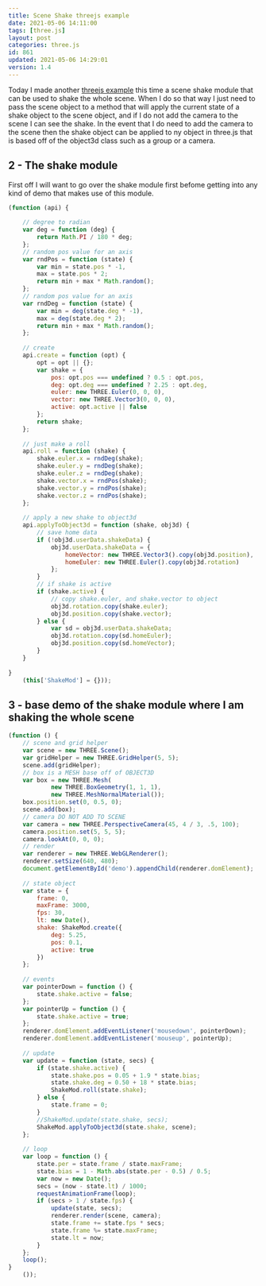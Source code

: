 ```yaml
---
title: Scene Shake threejs example
date: 2021-05-06 14:11:00
tags: [three.js]
layout: post
categories: three.js
id: 861
updated: 2021-05-06 14:29:01
version: 1.4
---
```


Today I made another [threejs example](/2021/02/19/threejs-examples/) this time a scene shake module that can be used to shake the whole scene. When I do so that way I just need to pass the scene object to a method that will apply the current state of a shake object to the scene object, and if I do not add the camera to the scene I can see the shake. In the event that I do need to add the camera to the scene then the shake object can be applied to ny object in three.js that is based off of the object3d class such as a group or a camera.

<!-- more -->


## 2 - The shake module

First off I will want to go over the shake module first befome getting into any kind of demo that makes use of this module.

```js
(function (api) {
 
    // degree to radian
    var deg = function (deg) {
        return Math.PI / 180 * deg;
    };
    // random pos value for an axis
    var rndPos = function (state) {
        var min = state.pos * -1,
        max = state.pos * 2;
        return min + max * Math.random();
    };
    // random pos value for an axis
    var rndDeg = function (state) {
        var min = deg(state.deg * -1),
        max = deg(state.deg * 2);
        return min + max * Math.random();
    };
 
    // create
    api.create = function (opt) {
        opt = opt || {};
        var shake = {
            pos: opt.pos === undefined ? 0.5 : opt.pos,
            deg: opt.deg === undefined ? 2.25 : opt.deg,
            euler: new THREE.Euler(0, 0, 0),
            vector: new THREE.Vector3(0, 0, 0),
            active: opt.active || false
        };
        return shake;
    };
 
    // just make a roll
    api.roll = function (shake) {
        shake.euler.x = rndDeg(shake);
        shake.euler.y = rndDeg(shake);
        shake.euler.z = rndDeg(shake);
        shake.vector.x = rndPos(shake);
        shake.vector.y = rndPos(shake);
        shake.vector.z = rndPos(shake);
    };
 
    // apply a new shake to object3d
    api.applyToObject3d = function (shake, obj3d) {
        // save home data
        if (!obj3d.userData.shakeData) {
            obj3d.userData.shakeData = {
                homeVector: new THREE.Vector3().copy(obj3d.position),
                homeEuler: new THREE.Euler().copy(obj3d.rotation)
            };
        }
        // if shake is active
        if (shake.active) {
            // copy shake.euler, and shake.vector to object
            obj3d.rotation.copy(shake.euler);
            obj3d.position.copy(shake.vector);
        } else {
            var sd = obj3d.userData.shakeData;
            obj3d.rotation.copy(sd.homeEuler);
            obj3d.position.copy(sd.homeVector);
        }
    }
 
}
    (this['ShakeMod'] = {}));
```

## 3 - base demo of the shake module where I am shaking the whole scene

```js
(function () {
    // scene and grid helper
    var scene = new THREE.Scene();
    var gridHelper = new THREE.GridHelper(5, 5);
    scene.add(gridHelper);
    // box is a MESH base off of OBJECT3D
    var box = new THREE.Mesh(
            new THREE.BoxGeometry(1, 1, 1),
            new THREE.MeshNormalMaterial());
    box.position.set(0, 0.5, 0);
    scene.add(box);
    // camera DO NOT ADD TO SCENE
    var camera = new THREE.PerspectiveCamera(45, 4 / 3, .5, 100);
    camera.position.set(5, 5, 5);
    camera.lookAt(0, 0, 0);
    // render
    var renderer = new THREE.WebGLRenderer();
    renderer.setSize(640, 480);
    document.getElementById('demo').appendChild(renderer.domElement);
 
    // state object
    var state = {
        frame: 0,
        maxFrame: 3000,
        fps: 30,
        lt: new Date(),
        shake: ShakeMod.create({
            deg: 5.25,
            pos: 0.1,
            active: true
        })
    };
 
    // events
    var pointerDown = function () {
        state.shake.active = false;
    };
    var pointerUp = function () {
        state.shake.active = true;
    };
    renderer.domElement.addEventListener('mousedown', pointerDown);
    renderer.domElement.addEventListener('mouseup', pointerUp);
 
    // update
    var update = function (state, secs) {
        if (state.shake.active) {
            state.shake.pos = 0.05 + 1.9 * state.bias;
            state.shake.deg = 0.50 + 18 * state.bias;
            ShakeMod.roll(state.shake);
        } else {
            state.frame = 0;
        }
        //ShakeMod.update(state.shake, secs);
        ShakeMod.applyToObject3d(state.shake, scene);
    };
 
    // loop
    var loop = function () {
        state.per = state.frame / state.maxFrame;
        state.bias = 1 - Math.abs(state.per - 0.5) / 0.5;
        var now = new Date();
        secs = (now - state.lt) / 1000;
        requestAnimationFrame(loop);
        if (secs > 1 / state.fps) {
            update(state, secs);
            renderer.render(scene, camera);
            state.frame += state.fps * secs;
            state.frame %= state.maxFrame;
            state.lt = now;
        }
    };
    loop();
}
    ());
```